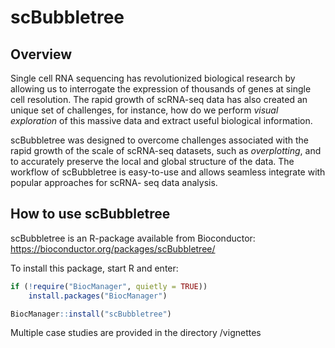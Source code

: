 # scBubbletree


## Overview 
Single cell RNA sequencing has revolutionized biological research by allowing 
us to interrogate the expression of thousands of genes at single cell resolution. 
The rapid growth of scRNA-seq data has also created an unique set of challenges,
for instance, how do we perform *visual exploration* of this massive data and 
extract useful biological information.

scBubbletree was designed to overcome challenges associated with the rapid growth 
of the scale of scRNA-seq datasets, such as *overplotting*, and to accurately 
preserve the local and global structure of the data. The workflow of scBubbletree 
is easy-to-use and allows seamless integrate with popular approaches for scRNA-
seq data analysis.

## How to use scBubbletree

scBubbletree is an R-package available from Bioconductor: https://bioconductor.org/packages/scBubbletree/

To install this package, start R and enter:

```r
if (!require("BiocManager", quietly = TRUE))
    install.packages("BiocManager")

BiocManager::install("scBubbletree")
```

Multiple case studies are provided in the directory /vignettes

